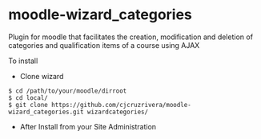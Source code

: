 # moodle-wizard_categories
Plugin for moodle that facilitates the creation, modification and deletion of categories and qualification items of a course using AJAX

To install
* Clone wizard
~~~
$ cd /path/to/your/moodle/dirroot
$ cd local/
$ git clone https://github.com/cjcruzrivera/moodle-wizard_categories.git wizardcategories/
~~~

* After Install from your Site Administration